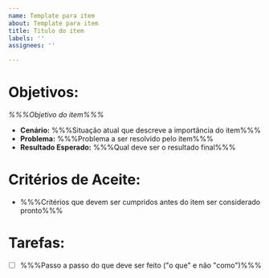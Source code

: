 ```yaml
---
name: Template para item
about: Template para item
title: Titulo do item
labels: ''
assignees: ''

---
```


# **Objetivos:**
*%%%Objetivo do item%%%*
- **Cenário:** %%%Situação atual que descreve a importância do item%%%
- **Problema:** %%%Problema a ser resolvido pelo item%%%
- **Resultado Esperado:** %%%Qual deve ser o resultado final%%%

# Critérios de Aceite:
- %%%Critérios que devem ser cumpridos antes do item ser considerado pronto%%%

# Tarefas:
- [ ] %%%Passo a passo do que deve ser feito ("o que" e não "como")%%%
